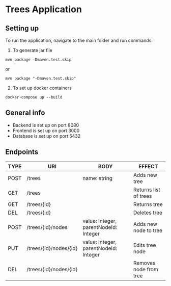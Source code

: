 # Trees Application

## Setting up

To run the application, navigate to the main folder and run commands:
1. To generate jar file
```
mvn package -Dmaven.test.skip
```
or
```
mvn package "-Dmaven.test.skip"
```
2. To set up docker containers
```
docker-compose up --build
```
## General info

- Backend is set up on port 8080
- Frontend is set up on port 3000
- Database is set up on port 5432

## Endpoints

| TYPE | URI | BODY | EFFECT |
|---|---|---|---|
| POST | /trees | name: string | Adds new tree |
| GET | /trees | | Returns list of trees |
| GET | /trees/{id} | | Returns tree |
| DEL | /trees/{id} | | Deletes tree |
| POST | /trees/{id}/nodes | value: Integer, parentNodeId: Integer | Adds new node to tree |
| PUT | /trees/{id}/nodes/{id} | value: Integer, parentNodeId: Integer | Edits tree node |
| DEL | /trees/{id}/nodes/{id} |  | Removes node from tree |
